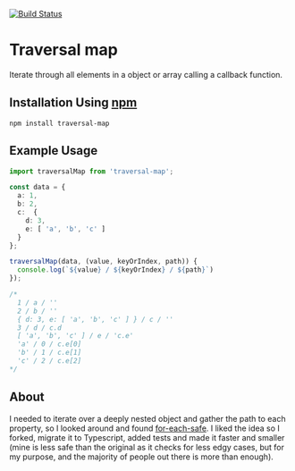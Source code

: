 [![Build Status](https://travis-ci.org/ElianCordoba/traversal-map.svg?branch=master)](https://travis-ci.org/ElianCordoba/traversal-map)

# Traversal map

Iterate through all elements in a object or array calling a callback function.

## Installation Using [npm](https://docs.npmjs.com/getting-started/installing-npm-packages-locally)

```
npm install traversal-map
```

## Example Usage

```typescript
import traversalMap from 'traversal-map';

const data = {
  a: 1,
  b: 2,
  c:  {
    d: 3,
    e: [ 'a', 'b', 'c' ]
  }
};

traversalMap(data, (value, keyOrIndex, path)) {
  console.log(`${value} / ${keyOrIndex} / ${path}`)
});

/*
  1 / a / ''
  2 / b / ''
  { d: 3, e: [ 'a', 'b', 'c' ] } / c / ''
  3 / d / c.d
  [ 'a', 'b', 'c' ] / e / 'c.e'
  'a' / 0 / c.e[0]
  'b' / 1 / c.e[1]
  'c' / 2 / c.e[2]
*/
```

## About
I needed to iterate over a deeply nested object and gather the path to each property, so I looked around and found [for-each-safe](https://github.com/npetruzzelli/for-each-safe). I liked the idea so I forked, migrate it to Typescript, added tests and made it faster and smaller (mine is less safe than the original as it checks for less edgy cases, but for my purpose, and the majority of people out there is more than enough).
